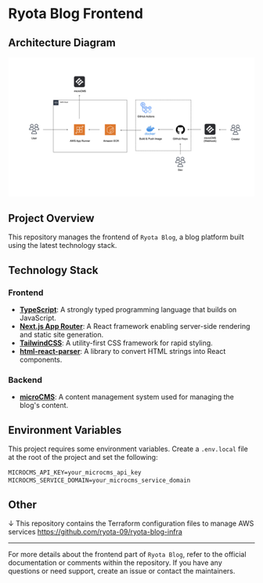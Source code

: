 # Ryota Blog Frontend

## Architecture Diagram

![Architecture Diagram](./public/ryotablog-front.jpeg)

## Project Overview

This repository manages the frontend of `Ryota Blog`, a blog platform built using the latest technology stack.


## Technology Stack

### Frontend

- **[TypeScript](https://www.typescriptlang.org/)**: A strongly typed programming language that builds on JavaScript.
- **[Next.js App Router](https://nextjs.org/docs)**: A React framework enabling server-side rendering and static site generation.
- **[TailwindCSS](https://tailwindcss.com/)**: A utility-first CSS framework for rapid styling.
- **[html-react-parser](https://github.com/remarkablemark/html-react-parser)**: A library to convert HTML strings into React components.

### Backend

- **[microCMS](https://microcms.io/)**: A content management system used for managing the blog's content.

## Environment Variables

This project requires some environment variables. Create a `.env.local` file at the root of the project and set the following:

```
MICROCMS_API_KEY=your_microcms_api_key
MICROCMS_SERVICE_DOMAIN=your_microcms_service_domain
```

## Other

↓ This repository contains the Terraform configuration files to manage AWS services
https://github.com/ryota-09/ryota-blog-infra

---

For more details about the frontend part of `Ryota Blog`, refer to the official documentation or comments within the repository. If you have any questions or need support, create an issue or contact the maintainers.